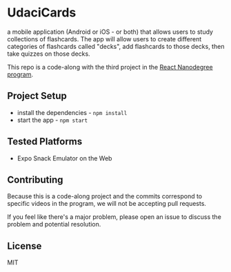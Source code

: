 # UdaciCards

a mobile application (Android or iOS - or both) that allows users to study collections of flashcards. The app will allow users to create different categories of flashcards called "decks", add flashcards to those decks, then take quizzes on those decks.


This repo is a code-along with the third project in the [React Nanodegree program](https://www.udacity.com/course/react-nanodegree--nd019).

## Project Setup

- install the dependencies - `npm install`
- start the app - `npm start`

## Tested Platforms

- Expo Snack Emulator on the Web

## Contributing

Because this is a code-along project and the commits correspond to specific videos in the program, we will not be accepting pull requests.

If you feel like there's a major problem, please open an issue to discuss the problem and potential resolution.

## License

MIT
